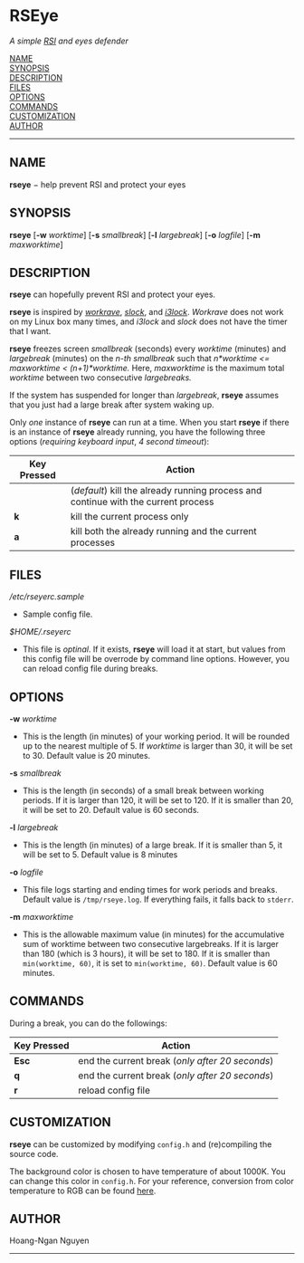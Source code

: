 # RSEye
*A simple [RSI](http://www.nhs.uk/conditions/repetitive-strain-injury/Pages/Introduction.aspx) and eyes defender*

[NAME](#NAME)  
[SYNOPSIS](#SYNOPSIS)  
[DESCRIPTION](#DESCRIPTION)  
[FILES](#FILES)  
[OPTIONS](#OPTIONS)  
[COMMANDS](#COMMANDS)  
[CUSTOMIZATION](#CUSTOMIZATION)  
[AUTHOR](#AUTHOR)  

* * *

## NAME<a name="NAME"></a>

**rseye** − help prevent RSI and protect your eyes

## SYNOPSIS<a name="SYNOPSIS"></a>

**rseye** [**-w** _worktime_] [**-s** _smallbreak_] [**-l** _largebreak_] [**-o** _logfile_] [**-m** _maxworktime_]

## DESCRIPTION<a name="DESCRIPTION"></a>

**rseye** can hopefully prevent RSI and protect your eyes.

**rseye** is inspired by [_workrave_](http://www.workrave.org/), [_slock_](http://tools.suckless.org/slock/), and [_i3lock_](https://i3wm.org/i3lock/). _Workrave_ does not work on my Linux box many times, and _i3lock_ and _slock_ does not have the timer that I want.

**rseye** freezes screen _smallbreak_ (seconds) every _worktime_ (minutes) and _largebreak_ (minutes) on the _n-th smallbreak_ such that _n*worktime <= maxworktime < (n+1)*worktime._ Here, _maxworktime_ is the maximum total _worktime_ between two consecutive _largebreaks._

If the system has suspended for longer than _largebreak_, **rseye** assumes that you just had a large break after system waking up.

Only _one_ instance of **rseye** can run at a time. When you start **rseye** if there is an instance of **rseye** already running, you have the following three options (_requiring keyboard input_, _4 second timeout_):


| Key Pressed | Action |
| --- | --- |
| | (_default_) kill the already running process and continue with the current process |
| **k** | kill the current process only |
| **a** | kill both the already running and the current processes |


## FILES<a name="FILES"></a>

_/etc/rseyerc.sample_

* Sample config file.

_$HOME/.rseyerc_

* This file is _optinal_. If it exists, **rseye** will load it at start, but values from this config file will be overrode by command line options. However, you can reload config file during breaks.

## OPTIONS<a name="OPTIONS"></a>

**-w** _worktime_

* This is the length (in minutes) of your working period. It will be rounded up to the nearest multiple of 5\. If _worktime_ is larger than 30, it will be set to 30\. Default value is 20 minutes.

**-s** _smallbreak_

* This is the length (in seconds) of a small break between working periods. If it is larger than 120, it will be set to 120\. If it is smaller than 20, it will be set to 20\. Default value is 60 seconds.

**-l** _largebreak_

* This is the length (in minutes) of a large break. If it is smaller than 5, it will be set to 5\. Default value is 8 minutes

**-o** _logfile_

* This file logs starting and ending times for work periods and breaks. Default value is `/tmp/rseye.log`. If everything fails, it falls back to `stderr`.

**-m** _maxworktime_

* This is the allowable maximum value (in minutes) for the accumulative sum of worktime between two consecutive largebreaks. If it is larger than 180 (which is 3 hours), it will be set to 180\. If it is smaller than `min(worktime, 60)`, it is set to `min(worktime, 60)`. Default value is 60 minutes.

## COMMANDS<a name="COMMANDS"></a>

During a break, you can do the followings:


| Key Pressed | Action |
| --- | --- |
| **Esc** | end the current break (_only after 20 seconds_) |
| **q** | end the current break (_only after 20 seconds_) |
| **r** | reload config file |

## CUSTOMIZATION<a name="CUSTOMIZATION"></a>

**rseye** can be customized by modifying `config.h` and (re)compiling the source code.

The background color is chosen to have temperature of about 1000K. You can change this color in `config.h`. For your reference, conversion from color temperature to RGB can be found [here](http://www.vendian.org/mncharity/dir3/blackbody/UnstableURLs/bbr_color.html).

## AUTHOR<a name="AUTHOR"></a>

Hoang-Ngan Nguyen

* * *
